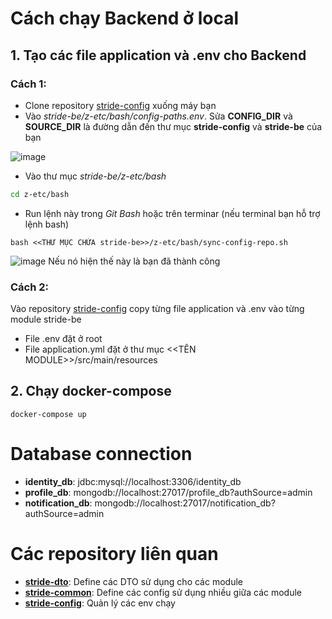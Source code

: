 # Cách chạy Backend ở local
## 1. Tạo các file application và .env cho Backend
### Cách 1:
- Clone repository [stride-config](https://github.com/NLNM-0-0/stride-config) xuống máy bạn
- Vào *stride-be/z-etc/bash/config-paths.env*. Sửa **CONFIG_DIR** và **SOURCE_DIR** là đường dẫn đến thư mục **stride-config** và **stride-be** của bạn

![image](https://github.com/user-attachments/assets/f8b78acf-fcbf-4d81-8900-5caf785c49f3)

- Vào thư mục *stride-be/z-etc/bash*
``` bash
cd z-etc/bash
```

- Run lệnh này trong *Git Bash* hoặc trên terminar (nếu terminal bạn hỗ trợ lệnh bash)
```
bash <<THƯ MỤC CHỨA stride-be>>/z-etc/bash/sync-config-repo.sh
```
![image](https://github.com/user-attachments/assets/ee9d2c0a-5854-4102-9314-b6f46f74cdfc)
Nếu nó hiện thế này là bạn đã thành công
### Cách 2:
Vào repository [stride-config](https://github.com/NLNM-0-0/stride-config) copy từng file application và .env vào từng module stride-be
- File .env đặt ở root
- File application.yml đặt ở thư mục <<TÊN MODULE>>/src/main/resources

## 2. Chạy docker-compose
```
docker-compose up
```
# Database connection
- **identity_db**: jdbc:mysql://localhost:3306/identity_db
- **profile_db**: mongodb://localhost:27017/profile_db?authSource=admin
- **notification_db**: mongodb://localhost:27017/notification_db?authSource=admin
# Các repository liên quan
- **[stride-dto](https://github.com/NLNM-0-0/stride-dto)**: Define các DTO sử dụng cho các module
- **[stride-common](https://github.com/NLNM-0-0/stride-common)**: Define các config sử dụng nhiều giữa các module
- **[stride-config](https://github.com/NLNM-0-0/stride-config)**: Quản lý các env chạy
